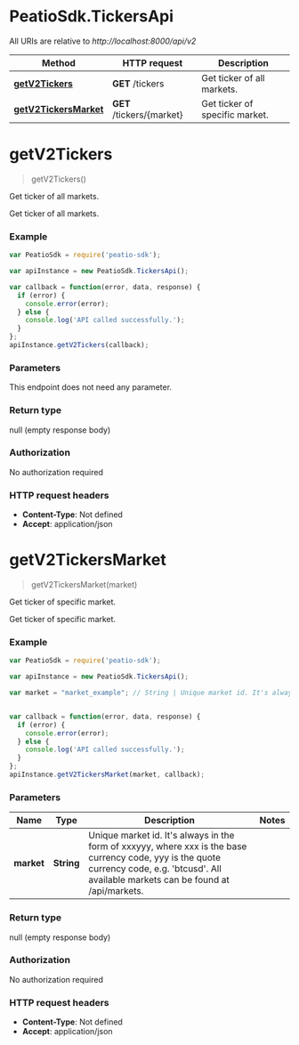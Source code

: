 # PeatioSdk.TickersApi

All URIs are relative to *http://localhost:8000/api/v2*

Method | HTTP request | Description
------------- | ------------- | -------------
[**getV2Tickers**](TickersApi.md#getV2Tickers) | **GET** /tickers | Get ticker of all markets.
[**getV2TickersMarket**](TickersApi.md#getV2TickersMarket) | **GET** /tickers/{market} | Get ticker of specific market.


<a name="getV2Tickers"></a>
# **getV2Tickers**
> getV2Tickers()

Get ticker of all markets.

Get ticker of all markets.

### Example
```javascript
var PeatioSdk = require('peatio-sdk');

var apiInstance = new PeatioSdk.TickersApi();

var callback = function(error, data, response) {
  if (error) {
    console.error(error);
  } else {
    console.log('API called successfully.');
  }
};
apiInstance.getV2Tickers(callback);
```

### Parameters
This endpoint does not need any parameter.

### Return type

null (empty response body)

### Authorization

No authorization required

### HTTP request headers

 - **Content-Type**: Not defined
 - **Accept**: application/json

<a name="getV2TickersMarket"></a>
# **getV2TickersMarket**
> getV2TickersMarket(market)

Get ticker of specific market.

Get ticker of specific market.

### Example
```javascript
var PeatioSdk = require('peatio-sdk');

var apiInstance = new PeatioSdk.TickersApi();

var market = "market_example"; // String | Unique market id. It's always in the form of xxxyyy, where xxx is the base currency code, yyy is the quote currency code, e.g. 'btcusd'. All available markets can be found at /api/markets.


var callback = function(error, data, response) {
  if (error) {
    console.error(error);
  } else {
    console.log('API called successfully.');
  }
};
apiInstance.getV2TickersMarket(market, callback);
```

### Parameters

Name | Type | Description  | Notes
------------- | ------------- | ------------- | -------------
 **market** | **String**| Unique market id. It&#39;s always in the form of xxxyyy, where xxx is the base currency code, yyy is the quote currency code, e.g. &#39;btcusd&#39;. All available markets can be found at /api/markets. | 

### Return type

null (empty response body)

### Authorization

No authorization required

### HTTP request headers

 - **Content-Type**: Not defined
 - **Accept**: application/json

